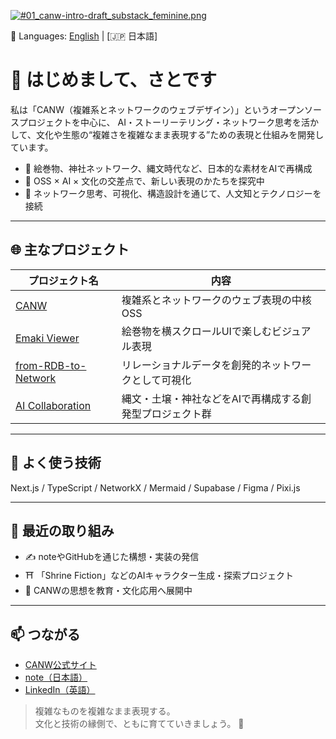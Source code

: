 [![#01_canw-intro-draft_substack_feminine.png](https://github.com/satoshi-create/complexity-and-network-webdesign/blob/main/docs/branding-mvp-launch/images/hero/%2301_canw-intro-draft/%2301_canw-intro-draft_substack_feminine.png)](https://github.com/satoshi-create/complexity-and-network-webdesign)

📘 Languages: [English](./README.md) | [🇯🇵 日本語]

# 👋 はじめまして、さとです

私は「CANW（複雑系とネットワークのウェブデザイン）」というオープンソースプロジェクトを中心に、
AI・ストーリーテリング・ネットワーク思考を活かして、文化や生態の“複雑さを複雑なまま表現する”ための表現と仕組みを開発しています。

- 🎴 絵巻物、神社ネットワーク、縄文時代など、日本的な素材をAIで再構成
- 🌱 OSS × AI × 文化の交差点で、新しい表現のかたちを探究中
- 🧠 ネットワーク思考、可視化、構造設計を通じて、人文知とテクノロジーを接続

---

## 🌐 主なプロジェクト

| プロジェクト名 | 内容 |
|----------------|------|
| [CANW](https://github.com/satoshi-create/complexity-and-network-webdesign) | 複雑系とネットワークのウェブ表現の中核OSS |
| [Emaki Viewer](https://github.com/satoshi-create/horizontal-scroll-emaki) | 絵巻物を横スクロールUIで楽しむビジュアル表現 |
| [from-RDB-to-Network](https://github.com/satoshi-create/from-rdb-to-network) | リレーショナルデータを創発的ネットワークとして可視化 |
| [AI Collaboration](https://github.com/satoshi-create/ai-collaboration) | 縄文・土壌・神社などをAIで再構成する創発型プロジェクト群 |

---

## 🧰 よく使う技術

Next.js / TypeScript / NetworkX / Mermaid / Supabase / Figma / Pixi.js

---

## 🧭 最近の取り組み

- ✍️ noteやGitHubを通じた構想・実装の発信
- ⛩ 「Shrine Fiction」などのAIキャラクター生成・探索プロジェクト
- 🧪 CANWの思想を教育・文化応用へ展開中

---

## 📫 つながる

- [CANW公式サイト](https://complexity-and-network-webdesign.vercel.app/)
- [note（日本語）](https://note.com/your-profile)
- [LinkedIn（英語）](https://linkedin.com/in/your-profile)

> 複雑なものを複雑なまま表現する。<br>
> 文化と技術の縁側で、ともに育てていきましょう。 🌱
